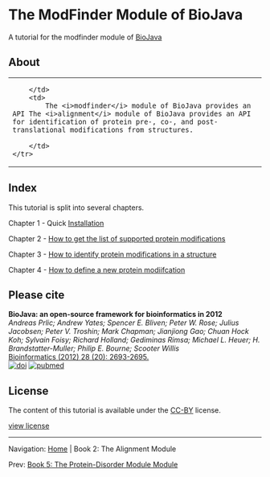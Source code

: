 The ModFinder Module of BioJava
=====================================================

A tutorial for the modfinder module of [BioJava](http://www.biojava.org)

## About
<table>
    <tr>
        <td>
            
        </td>
        <td>
            The <i>modfinder</i> module of BioJava provides an API The <i>alignment</i> module of BioJava provides an API for identification of protein pre-, co-, and post-translational modifications from structures.

        </td>
    </tr>
</table>   

## Index

This tutorial is split into several chapters.

Chapter 1 - Quick [Installation](installation.md)

Chapter 2 - [How to get the list of supported protein modifications](supported-protein-modifications.md)

Chapter 3 - [How to identify protein modifications in a structure](http://biojava.org/wiki/BioJava%3ACookBook3%3AModFinder)

Chapter 4 - [How to define a new protein modiifcation](http://biojava.org/wiki/BioJava:CookBook3:AddProtMod)

## Please cite

**BioJava: an open-source framework for bioinformatics in 2012**<br/>
*Andreas Prlic; Andrew Yates; Spencer E. Bliven; Peter W. Rose; Julius Jacobsen; Peter V. Troshin; Mark Chapman; Jianjiong Gao; Chuan Hock Koh; Sylvain Foisy; Richard Holland; Gediminas Rimsa; Michael L. Heuer; H. Brandstatter-Muller; Philip E. Bourne; Scooter Willis* <br/>
[Bioinformatics (2012) 28 (20): 2693-2695.](http://bioinformatics.oxfordjournals.org/content/28/20/2693.abstract) <br/>
[![doi](http://img.shields.io/badge/doi-10.1093%2Fbioinformatics%2Fbts494-blue.svg?style=flat)](http://bioinformatics.oxfordjournals.org/content/28/20/2693.abstract) [![pubmed](http://img.shields.io/badge/pubmed-22877863-blue.svg?style=flat)](http://www.ncbi.nlm.nih.gov/pubmed/22877863)


## License

The content of this tutorial is available under the [CC-BY](http://creativecommons.org/licenses/by/3.0/) license.

[view license](../license.md)



<!--automatically generated footer-->

---

Navigation:
[Home](../README.md)
| Book 2: The Alignment Module

Prev: [Book 5: The Protein-Disorder Module Module](../protein-disorder/README.md)
